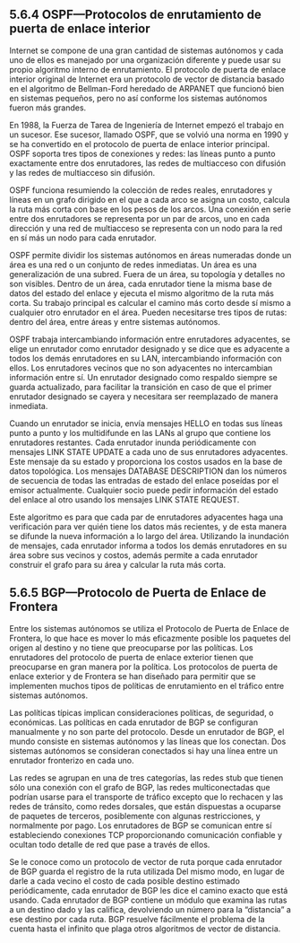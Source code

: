 ﻿## 5.6.4 OSPF—Protocolos de enrutamiento de puerta de enlace interior

Internet se compone de una gran cantidad de sistemas autónomos y cada uno de ellos es manejado por una organización diferente y puede usar su propio algoritmo interno de enrutamiento. El protocolo de puerta de enlace interior original de Internet era un protocolo de vector de distancia basado en el algoritmo de Bellman-Ford heredado de ARPANET que funcionó bien en sistemas pequeños, pero no así conforme los sistemas autónomos fueron más grandes.

En 1988, la Fuerza de Tarea de Ingeniería de Internet empezó el trabajo en un sucesor. Ese sucesor, llamado OSPF, que se volvió una norma en 1990 y se ha convertido en el protocolo de puerta de enlace interior principal. OSPF soporta tres tipos de conexiones y redes: las líneas punto a punto exactamente entre dos enrutadores, las redes de multiacceso con difusión y las redes de multiacceso sin difusión.

OSPF funciona resumiendo la colección de redes reales, enrutadores y líneas en un grafo dirigido en el que a cada arco se asigna un costo, calcula la ruta más corta con base en los pesos de los arcos. Una conexión en serie entre dos enrutadores se representa por un par de arcos, uno en cada dirección y una red de multiacceso se representa con un nodo para la red en sí más un nodo para cada enrutador.

OSPF permite dividir los sistemas autónomos en áreas numeradas donde un área es una red o un conjunto de redes inmediatas. Un área es una generalización de una subred. Fuera de un área, su topología y detalles no son visibles. Dentro de un área, cada enrutador tiene la misma base de datos del estado del enlace y ejecuta el mismo algoritmo de la ruta más corta. Su trabajo principal es calcular el camino más corto desde sí mismo a cualquier otro enrutador en el área. Pueden necesitarse tres tipos de rutas: dentro del área, entre áreas y entre sistemas autónomos.

OSPF trabaja intercambiando información entre enrutadores adyacentes, se elige un enrutador como enrutador designado y se dice que es adyacente a todos los demás enrutadores en su LAN, intercambiando información con ellos. Los enrutadores vecinos que no son adyacentes no intercambian información entre sí. Un enrutador designado como respaldo siempre se guarda actualizado, para facilitar la transición en caso de que el primer enrutador designado se cayera y necesitara ser reemplazado de manera inmediata.

Cuando un enrutador se inicia, envía mensajes HELLO en todas sus líneas punto a punto y los multidifunde en las LANs al grupo que contiene los enrutadores restantes. Cada enrutador inunda periódicamente con mensajes LINK STATE UPDATE a cada uno de sus enrutadores adyacentes. Este mensaje da su estado y proporciona los costos usados en la base de datos topológica. Los mensajes DATABASE DESCRIPTION dan los números de secuencia de todas las entradas de estado del enlace poseídas por el emisor actualmente. Cualquier socio puede pedir información del estado del enlace al otro usando los mensajes LINK STATE REQUEST.

Este algoritmo es para que cada par de enrutadores adyacentes haga una verificación para ver quién tiene los datos más recientes, y de esta manera se difunde la nueva información a lo largo del área. Utilizando la inundación de mensajes, cada enrutador informa a todos los demás enrutadores en su área sobre sus vecinos y costos, además permite a cada enrutador construir el grafo para su área y calcular la ruta más corta.

## 5.6.5 BGP—Protocolo de Puerta de Enlace de Frontera

Entre los sistemas autónomos se utiliza el Protocolo de Puerta de Enlace de Frontera, lo que hace es mover lo más eficazmente posible los paquetes del origen al destino y no tiene que preocuparse por las políticas. Los enrutadores del protocolo de puerta de enlace exterior tienen que preocuparse en gran manera por la política. Los protocolos de puerta de enlace exterior y de Frontera se han diseñado para permitir que se implementen muchos tipos de políticas de enrutamiento en el tráfico entre sistemas autónomos.

Las políticas típicas implican consideraciones políticas, de seguridad, o económicas. Las políticas en cada enrutador de BGP se configuran manualmente y no son parte del protocolo. Desde un enrutador de BGP, el mundo consiste en sistemas autónomos y las líneas que los conectan. Dos sistemas autónomos se consideran conectados si hay una línea entre un enrutador fronterizo en cada uno.

Las redes se agrupan en una de tres categorías, las redes stub que tienen sólo una conexión con el grafo de BGP, las redes multiconectadas que podrían usarse para el transporte de tráfico excepto que lo rechacen y las redes de tránsito, como redes dorsales, que están dispuestas a ocuparse de paquetes de terceros, posiblemente con algunas restricciones, y normalmente por pago. Los enrutadores de BGP se comunican entre sí estableciendo conexiones TCP proporcionando comunicación confiable y ocultan todo detalle de red que pase a través de ellos.

Se le conoce como un protocolo de vector de ruta porque cada enrutador de BGP guarda el registro de la ruta utilizada Del mismo modo, en lugar de darle a cada vecino el costo de cada posible destino estimado periódicamente, cada enrutador de BGP les dice el camino exacto que está usando. Cada enrutador de BGP contiene un módulo que examina las rutas a un destino dado y las califica, devolviendo un número para la “distancia” a ese destino por cada ruta. BGP resuelve fácilmente el problema de la cuenta hasta el infinito que plaga otros algoritmos de vector de distancia.
